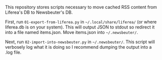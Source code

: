 
This repository stores scripts necessary to move cached RSS content
from Liferea's DB to Newsbeuter's DB.

First, run `01-export-from-liferea.py` in `~/.local/share/liferea/` (or
where liferea.db is on your system). This will output JSON to stdout so
redirect it into a file named items.json. Move items.json into
`~/.newsbeuter/`.

Next, run `02-import-into-newsbeuter.py` in `~/.newsbeuter/`. This
script will verbosely log what it is doing so I recommend dumping the
output into a .log file.

